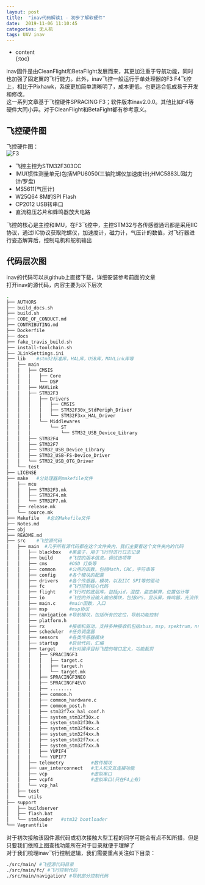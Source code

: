 ```yaml
---  
layout: post  
title:  "inav代码解读1 - 初步了解软硬件"  
date:  2019-11-06 11:10:45  
categories: 无人机  
tags: UAV inav  
---  
```


* content  
{:toc}  

inav固件是由CleanFlight和BetaFlight发展而来，其更加注重于导航功能，同时也加强了固定翼的飞行能力。此外，inav飞控一般运行于单处理器的F3 F4飞控上，相比于Pixhawk，系统更加简单清晰明了，成本更低，也更适合低成易于开发和修改。  
这一系列文章基于飞控硬件SPRACING F3；软件版本inav2.0.0。其他比如F4等硬件大同小异。对于CleanFlight和BetaFight都有参考意义。  

## 飞控硬件图
飞控硬件图：  
![F3]({{site.baseurl}}/images/inavcode/SPRACINGF3.png) 

- 飞控主控为STM32F303CC
- IMU(惯性测量单元)包括MPU6050(三轴陀螺仪加速度计);HMC5883L(磁力计/罗盘)
- MS5611(气压计)
- W25Q64 8M的SPI Flash
- CP2012 USB转串口
- 直流稳压芯片和蜂鸣器放大电路

飞控的核心是主控和IMU，在F3飞控中，主控STM32与各传感器通讯都是采用IIC协议，通过IIC协议获取陀螺仪，加速度计，磁力计，气压计的数值，对飞行器进行姿态解算后，控制电机和舵机输出  

## 代码层次图
inav的代码可以从github上直接下载，详细安装参考前面的文章  
打开inav的源代码，内容主要为以下层次

```bash
.
├── AUTHORS
├── build_docs.sh
├── build.sh
├── CODE_OF_CONDUCT.md
├── CONTRIBUTING.md
├── Dockerfile
├── docs
├── fake_travis_build.sh
├── install-toolchain.sh
├── JLinkSettings.ini
├── lib    #stm32标准库，HAL库，USB库，MAVLink库等
│   ├── main
│   │   ├── CMSIS
│   │   │   ├── Core
│   │   │   └── DSP
│   │   ├── MAVLink
│   │   ├── STM32F3
│   │   │   ├── Drivers
│   │   │   │   ├── CMSIS
│   │   │   │   ├── STM32F30x_StdPeriph_Driver
│   │   │   │   └── STM32F3xx_HAL_Driver
│   │   │   └── Middlewares
│   │   │       └── ST
│   │   │           └── STM32_USB_Device_Library
│   │   ├── STM32F4
│   │   ├── STM32F7
│   │   ├── STM32_USB_Device_Library
│   │   ├── STM32_USB-FS-Device_Driver
│   │   └── STM32_USB_OTG_Driver
│   └── test
├── LICENSE
├── make   #分处理器的makefile文件
│   ├── mcu
│   │   ├── STM32F3.mk
│   │   ├── STM32F4.mk
│   │   └── STM32F7.mk
│   ├── release.mk
│   └── source.mk
├── Makefile   #总的Makefile文件
├── Notes.md
├── obj
├── README.md
├── src    #飞控源代码
│   ├── main  #几乎所有源代码都在这个文件夹内，我们主要看这个文件夹内的代码
│   │   ├── blackbox   #黑盒子，用于飞行时进行日志记录
│   │   ├── build      #飞控的版本信息，调试选项等
│   │   ├── cms        #OSD 灯条等
│   │   ├── common     #公用的函数，包括Math，CRC，字符串等
│   │   ├── config     #各个模块的配置
│   │   ├── drivers    #各个传感器，模块，以及IIC SPI等的驱动
│   │   ├── fc         #飞行控制核心代码
│   │   ├── flight     #飞行时的底层库，包括pid，混控，姿态解算，位置估计等
│   │   ├── io         #飞控的外设输入输出模块，包括GPS，显示屏，蜂鸣器，光流传感器等
│   │   ├── main.c     #main函数，入口
│   │   ├── msp        #msp协议
│   │   ├── navigation #导航模块，包括所有的定位，导航功能控制
│   │   ├── platform.h 
│   │   ├── rx         #接收机驱动，支持多种接收机包括sbus，msp，spektrum，nrf24l01等
│   │   ├── scheduler  #任务调度器
│   │   ├── sensors    #各类传感器模块
│   │   ├── startup    #启动代码，汇编
│   │   ├── target     #针对编译目标飞控的端口定义，功能裁剪
│   │   │   ├── SPRACINGF3
│   │   │   │   ├── target.c
│   │   │   │   ├── target.h
│   │   │   │   └── target.mk
│   │   │   ├── SPRACINGF3NEO
│   │   │   ├── SPRACINGF4EVO
│   │   │   ├── ........
│   │   │   ├── common.h
│   │   │   ├── common_hardware.c
│   │   │   ├── common_post.h
│   │   │   ├── stm32f7xx_hal_conf.h
│   │   │   ├── system_stm32f30x.c
│   │   │   ├── system_stm32f30x.h
│   │   │   ├── system_stm32f4xx.c
│   │   │   ├── system_stm32f4xx.h
│   │   │   ├── system_stm32f7xx.c
│   │   │   ├── system_stm32f7xx.h
│   │   │   ├── YUPIF4
│   │   │   └── YUPIF7
│   │   ├── telemetry          #数传模块
│   │   ├── uav_interconnect   #无人机交互连接功能
│   │   ├── vcp                #虚拟串口
│   │   ├── vcpf4              #虚拟串口(只在F4上有)
│   │   └── vcp_hal
│   ├── test
│   └── utils
├── support
│   ├── buildserver
│   ├── flash.bat
│   └── stmloader   #stm32 bootloader
└── Vagrantfile
```

对于初次接触该固件源代码或初次接触大型工程的同学可能会有点不知所措，但是只要我们依照上图查找功能所在对于目录就便于理解了  
对于我们梳理inav飞行控制逻辑，我们需要重点关注如下目录：  
```bash
./src/main/ #飞控源代码目录
./src/main/fc/ #飞行控制代码
./src/main/navigation/ #导航部分控制代码
```
